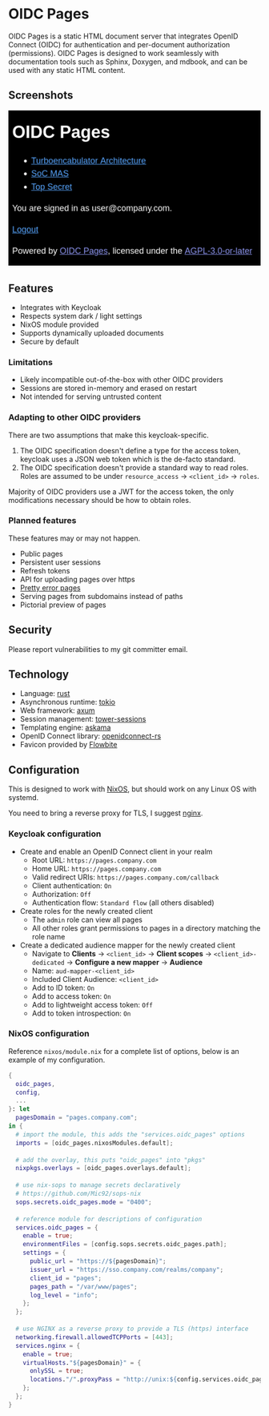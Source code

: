 # OIDC Pages

OIDC Pages is a static HTML document server that integrates OpenID Connect (OIDC) for authentication and per-document authorization (permissions).
OIDC Pages is designed to work seamlessly with documentation tools such as Sphinx, Doxygen, and mdbook, and can be used with any static HTML content.

## Screenshots

![OIDC Pages index](/screenshots/index.png?raw=true "OIDC Pages index")

## Features

* Integrates with Keycloak
* Respects system dark / light settings
* NixOS module provided
* Supports dynamically uploaded documents
* Secure by default

### Limitations

* Likely incompatible out-of-the-box with other OIDC providers
* Sessions are stored in-memory and erased on restart
* Not intended for serving untrusted content

### Adapting to other OIDC providers

There are two assumptions that make this keycloak-specific.

1. The OIDC specification doesn't define a type for the access token,
   keycloak uses a JSON web token which is the de-facto standard.
2. The OIDC specification doesn't provide a standard way to read roles.
   Roles are assumed to be under `resource_access` -> `<client_id>` -> `roles`.

Majority of OIDC providers use a JWT for the access token,
the only modifications necessary should be how to obtain roles.

### Planned features

These features may or may not happen.

* Public pages
* Persistent user sessions
* Refresh tokens
* API for uploading pages over https
* [Pretty error pages](https://docs.rs/tower-http/0.6.2/tower_http/services/struct.ServeDir.html#method.not_found_service)
* Serving pages from subdomains instead of paths
* Pictorial preview of pages

## Security

Please report vulnerabilities to my git committer email.

## Technology

* Language: [rust](https://www.rust-lang.org)
* Asynchronous runtime: [tokio](https://tokio.rs)
* Web framework: [axum](https://github.com/tokio-rs/axum)
* Session management: [tower-sessions](https://github.com/maxcountryman/tower-sessions)
* Templating engine: [askama](https://github.com/djc/askama)
* OpenID Connect library: [openidconnect-rs](https://github.com/ramosbugs/openidconnect-rs)
* Favicon provided by [Flowbite](https://flowbite.com/icons)

## Configuration

This is designed to work with [NixOS], but should work on any Linux OS with
systemd.

You need to bring a reverse proxy for TLS, I suggest [nginx].

### Keycloak configuration

* Create and enable an OpenID Connect client in your realm
  * Root URL: `https://pages.company.com`
  * Home URL: `https://pages.company.com`
  * Valid redirect URIs: `https://pages.company.com/callback`
  * Client authentication: `On`
  * Authorization: `Off`
  * Authentication flow: `Standard flow` (all others disabled)
* Create roles for the newly created client
  * The `admin` role can view all pages
  * All other roles grant permissions to pages in a directory matching the role name
* Create a dedicated audience mapper for the newly created client
  * Navigate to **Clients** -> `<client_id>` -> **Client scopes**
    -> `<client_id>-dedicated` -> **Configure a new mapper** -> **Audience**
  * Name: `aud-mapper-<client_id>`
  * Included Client Audience: `<client_id>`
  * Add to ID token: `On`
  * Add to access token: `On`
  * Add to lightweight access token: `Off`
  * Add to token introspection: `On`

### NixOS configuration

Reference `nixos/module.nix` for a complete list of options,
below is an example of my configuration.

```nix
{
  oidc_pages,
  config,
  ...
}: let
  pagesDomain = "pages.company.com";
in {
  # import the module, this adds the "services.oidc_pages" options
  imports = [oidc_pages.nixosModules.default];

  # add the overlay, this puts "oidc_pages" into "pkgs"
  nixpkgs.overlays = [oidc_pages.overlays.default];

  # use nix-sops to manage secrets declaratively
  # https://github.com/Mic92/sops-nix
  sops.secrets.oidc_pages.mode = "0400";

  # reference module for descriptions of configuration
  services.oidc_pages = {
    enable = true;
    environmentFiles = [config.sops.secrets.oidc_pages.path];
    settings = {
      public_url = "https://${pagesDomain}";
      issuer_url = "https://sso.company.com/realms/company";
      client_id = "pages";
      pages_path = "/var/www/pages";
      log_level = "info";
    };
  };

  # use NGINX as a reverse proxy to provide a TLS (https) interface
  networking.firewall.allowedTCPPorts = [443];
  services.nginx = {
    enable = true;
    virtualHosts."${pagesDomain}" = {
      onlySSL = true;
      locations."/".proxyPass = "http://unix:${config.services.oidc_pages.bindPath}";
    };
  };
}
```

[NixOS]: https://nixos.org
[nginx]: https://nginx.org
